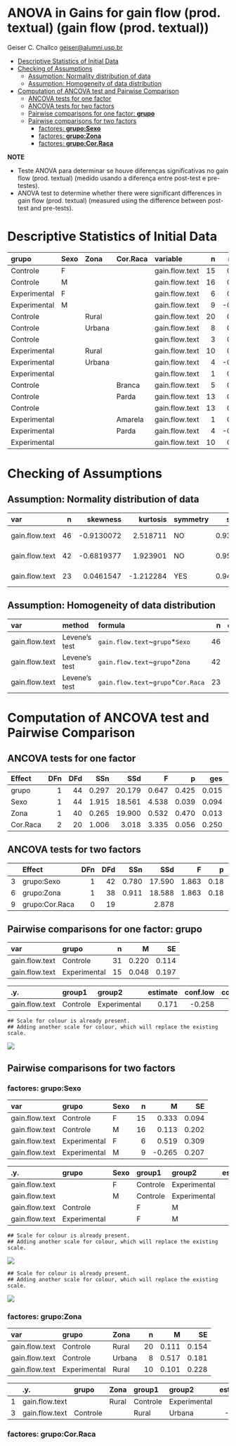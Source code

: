 ANOVA in Gains for gain flow (prod. textual) (gain flow (prod. textual))
================
Geiser C. Challco <geiser@alumni.usp.br>

- [Descriptive Statistics of Initial
  Data](#descriptive-statistics-of-initial-data)
- [Checking of Assumptions](#checking-of-assumptions)
  - [Assumption: Normality distribution of
    data](#assumption-normality-distribution-of-data)
  - [Assumption: Homogeneity of data
    distribution](#assumption-homogeneity-of-data-distribution)
- [Computation of ANCOVA test and Pairwise
  Comparison](#computation-of-ancova-test-and-pairwise-comparison)
  - [ANCOVA tests for one factor](#ancova-tests-for-one-factor)
  - [ANCOVA tests for two factors](#ancova-tests-for-two-factors)
  - [Pairwise comparisons for one factor:
    **grupo**](#pairwise-comparisons-for-one-factor-grupo)
  - [Pairwise comparisons for two
    factors](#pairwise-comparisons-for-two-factors)
    - [factores: **grupo:Sexo**](#factores-gruposexo)
    - [factores: **grupo:Zona**](#factores-grupozona)
    - [factores: **grupo:Cor.Raca**](#factores-grupocorraca)

**NOTE**

- Teste ANOVA para determinar se houve diferenças significativas no gain
  flow (prod. textual) (medido usando a diferença entre post-test e
  pre-testes).
- ANOVA test to determine whether there were significant differences in
  gain flow (prod. textual) (measured using the difference between
  post-test and pre-tests).

# Descriptive Statistics of Initial Data

| grupo        | Sexo | Zona   | Cor.Raca | variable       |   n |   mean | median |    min |   max |    sd |    se |    ci |   iqr |
|:-------------|:-----|:-------|:---------|:---------------|----:|-------:|-------:|-------:|------:|------:|------:|------:|------:|
| Controle     | F    |        |          | gain.flow.text |  15 |  0.333 |  0.444 | -0.222 | 1.111 | 0.363 | 0.094 | 0.201 | 0.389 |
| Controle     | M    |        |          | gain.flow.text |  16 |  0.113 |  0.167 | -2.222 | 1.333 | 0.809 | 0.202 | 0.431 | 0.611 |
| Experimental | F    |        |          | gain.flow.text |   6 |  0.519 |  0.444 | -0.667 | 1.444 | 0.756 | 0.309 | 0.793 | 0.750 |
| Experimental | M    |        |          | gain.flow.text |   9 | -0.265 | -0.181 | -1.111 | 0.556 | 0.620 | 0.207 | 0.477 | 0.889 |
| Controle     |      | Rural  |          | gain.flow.text |  20 |  0.111 |  0.222 | -2.222 | 1.111 | 0.688 | 0.154 | 0.322 | 0.583 |
| Controle     |      | Urbana |          | gain.flow.text |   8 |  0.517 |  0.500 | -0.111 | 1.333 | 0.513 | 0.181 | 0.429 | 0.451 |
| Controle     |      |        |          | gain.flow.text |   3 |  0.148 |  0.222 | -0.222 | 0.444 | 0.339 | 0.196 | 0.843 | 0.333 |
| Experimental |      | Rural  |          | gain.flow.text |  10 |  0.101 |  0.222 | -1.000 | 1.444 | 0.721 | 0.228 | 0.516 | 0.941 |
| Experimental |      | Urbana |          | gain.flow.text |   4 | -0.184 | -0.424 | -1.111 | 1.222 | 1.012 | 0.506 | 1.610 | 0.948 |
| Experimental |      |        |          | gain.flow.text |   1 |  0.444 |  0.444 |  0.444 | 0.444 |       |       |       | 0.000 |
| Controle     |      |        | Branca   | gain.flow.text |   5 |  0.511 |  0.444 |  0.222 | 0.889 | 0.243 | 0.109 | 0.302 | 0.111 |
| Controle     |      |        | Parda    | gain.flow.text |  13 |  0.075 |  0.000 | -0.444 | 0.556 | 0.350 | 0.097 | 0.212 | 0.639 |
| Controle     |      |        |          | gain.flow.text |  13 |  0.252 |  0.361 | -2.222 | 1.333 | 0.895 | 0.248 | 0.541 | 0.806 |
| Experimental |      |        | Amarela  | gain.flow.text |   1 |  0.444 |  0.444 |  0.444 | 0.444 |       |       |       | 0.000 |
| Experimental |      |        | Parda    | gain.flow.text |   4 | -0.139 | -0.222 | -0.667 | 0.556 | 0.624 | 0.312 | 0.994 | 0.972 |
| Experimental |      |        |          | gain.flow.text |  10 |  0.083 |  0.118 | -1.111 | 1.444 | 0.861 | 0.272 | 0.616 | 0.990 |

# Checking of Assumptions

## Assumption: Normality distribution of data

| var            |   n |   skewness |  kurtosis | symmetry | statistic | method       |         p | p.signif | normality |
|:---------------|----:|-----------:|----------:|:---------|----------:|:-------------|----------:|:---------|:----------|
| gain.flow.text |  46 | -0.9130072 |  2.518711 | NO       | 0.9390910 | Shapiro-Wilk | 0.0181053 | \*       | NO        |
| gain.flow.text |  42 | -0.6819377 |  1.923901 | NO       | 0.9517636 | Shapiro-Wilk | 0.0747080 | ns       | YES       |
| gain.flow.text |  23 |  0.0461547 | -1.212284 | YES      | 0.9422084 | Shapiro-Wilk | 0.2003990 | ns       | YES       |

## Assumption: Homogeneity of data distribution

| var            | method        | formula                              |   n | df1 | df2 | statistic |         p | p.signif |
|:---------------|:--------------|:-------------------------------------|----:|----:|----:|----------:|----------:|:---------|
| gain.flow.text | Levene’s test | `gain.flow.text`~`grupo`\*`Sexo`     |  46 |   3 |  42 | 1.2689099 | 0.2973523 | ns       |
| gain.flow.text | Levene’s test | `gain.flow.text`~`grupo`\*`Zona`     |  42 |   3 |  38 | 0.4507901 | 0.7182148 | ns       |
| gain.flow.text | Levene’s test | `gain.flow.text`~`grupo`\*`Cor.Raca` |  23 |   3 |  19 | 4.1040543 | 0.0210459 | \*       |

# Computation of ANCOVA test and Pairwise Comparison

## ANCOVA tests for one factor

| Effect   | DFn | DFd |   SSn |    SSd |     F |     p |   ges | p\<.05 |
|:---------|----:|----:|------:|-------:|------:|------:|------:|:-------|
| grupo    |   1 |  44 | 0.297 | 20.179 | 0.647 | 0.425 | 0.015 |        |
| Sexo     |   1 |  44 | 1.915 | 18.561 | 4.538 | 0.039 | 0.094 | \*     |
| Zona     |   1 |  40 | 0.265 | 19.900 | 0.532 | 0.470 | 0.013 |        |
| Cor.Raca |   2 |  20 | 1.006 |  3.018 | 3.335 | 0.056 | 0.250 |        |

## ANCOVA tests for two factors

|     | Effect         | DFn | DFd |   SSn |    SSd |     F |    p |   ges | p\<.05 |
|:----|:---------------|----:|----:|------:|-------:|------:|-----:|------:|:-------|
| 3   | grupo:Sexo     |   1 |  42 | 0.780 | 17.590 | 1.863 | 0.18 | 0.042 |        |
| 6   | grupo:Zona     |   1 |  38 | 0.911 | 18.588 | 1.863 | 0.18 | 0.047 |        |
| 9   | grupo:Cor.Raca |   0 |  19 |       |  2.878 |       |      |       |        |

## Pairwise comparisons for one factor: **grupo**

| var            | grupo        |   n |     M |    SE |
|:---------------|:-------------|----:|------:|------:|
| gain.flow.text | Controle     |  31 | 0.220 | 0.114 |
| gain.flow.text | Experimental |  15 | 0.048 | 0.197 |

| .y.            | group1   | group2       | estimate | conf.low | conf.high |    se | statistic |     p | p.adj | p.adj.signif |
|:---------------|:---------|:-------------|---------:|---------:|----------:|------:|----------:|------:|------:|:-------------|
| gain.flow.text | Controle | Experimental |    0.171 |   -0.258 |     0.601 | 0.213 |     0.805 | 0.425 | 0.425 | ns           |

    ## Scale for colour is already present.
    ## Adding another scale for colour, which will replace the existing scale.

![](C:/Users/geise/OneDrive/Workspace/WordGen-Stari-2/results/stari-gain.flow.text-Serie-6-ano-gain_files/figure-gfm/unnamed-chunk-18-1.png)<!-- -->

## Pairwise comparisons for two factors

### factores: **grupo:Sexo**

| var            | grupo        | Sexo |   n |      M |    SE |
|:---------------|:-------------|:-----|----:|-------:|------:|
| gain.flow.text | Controle     | F    |  15 |  0.333 | 0.094 |
| gain.flow.text | Controle     | M    |  16 |  0.113 | 0.202 |
| gain.flow.text | Experimental | F    |   6 |  0.519 | 0.309 |
| gain.flow.text | Experimental | M    |   9 | -0.265 | 0.207 |

| .y.            | grupo        | Sexo | group1   | group2       | estimate | conf.low | conf.high |    se | statistic |     p | p.adj | p.adj.signif |
|:---------------|:-------------|:-----|:---------|:-------------|---------:|---------:|----------:|------:|----------:|------:|------:|:-------------|
| gain.flow.text |              | F    | Controle | Experimental |   -0.185 |   -0.816 |     0.446 | 0.313 |    -0.592 | 0.557 | 0.557 | ns           |
| gain.flow.text |              | M    | Controle | Experimental |    0.378 |   -0.166 |     0.922 | 0.270 |     1.403 | 0.168 | 0.168 | ns           |
| gain.flow.text | Controle     |      | F        | M            |    0.220 |   -0.249 |     0.690 | 0.233 |     0.948 | 0.349 | 0.349 | ns           |
| gain.flow.text | Experimental |      | F        | M            |    0.784 |    0.096 |     1.472 | 0.341 |     2.298 | 0.027 | 0.027 | \*           |

    ## Scale for colour is already present.
    ## Adding another scale for colour, which will replace the existing scale.

![](C:/Users/geise/OneDrive/Workspace/WordGen-Stari-2/results/stari-gain.flow.text-Serie-6-ano-gain_files/figure-gfm/unnamed-chunk-28-1.png)<!-- -->

    ## Scale for colour is already present.
    ## Adding another scale for colour, which will replace the existing scale.

![](C:/Users/geise/OneDrive/Workspace/WordGen-Stari-2/results/stari-gain.flow.text-Serie-6-ano-gain_files/figure-gfm/unnamed-chunk-29-1.png)<!-- -->

### factores: **grupo:Zona**

| var            | grupo        | Zona   |   n |     M |    SE |
|:---------------|:-------------|:-------|----:|------:|------:|
| gain.flow.text | Controle     | Rural  |  20 | 0.111 | 0.154 |
| gain.flow.text | Controle     | Urbana |   8 | 0.517 | 0.181 |
| gain.flow.text | Experimental | Rural  |  10 | 0.101 | 0.228 |

|     | .y.            | grupo    | Zona  | group1   | group2       | estimate | conf.low | conf.high |    se | statistic |     p | p.adj | p.adj.signif |
|:----|:---------------|:---------|:------|:---------|:-------------|---------:|---------:|----------:|------:|----------:|------:|------:|:-------------|
| 1   | gain.flow.text |          | Rural | Controle | Experimental |    0.010 |   -0.514 |     0.533 | 0.258 |     0.038 | 0.970 | 0.970 | ns           |
| 3   | gain.flow.text | Controle |       | Rural    | Urbana       |   -0.406 |   -0.972 |     0.159 | 0.279 |    -1.458 | 0.154 | 0.154 | ns           |

### factores: **grupo:Cor.Raca**

